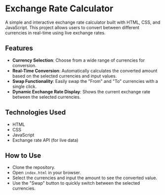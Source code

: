 # Exchange Rate Calculator

A simple and interactive exchange rate calculator built with HTML, CSS, and JavaScript. This project allows users to convert between different currencies in real-time using live exchange rates.

## Features

- **Currency Selection**: Choose from a wide range of currencies for conversion.
- **Real-Time Conversion**: Automatically calculates the converted amount based on the selected currencies and input values.
- **Swap Functionality**: Easily swap the "From" and "To" currencies with a single click.
- **Dynamic Exchange Rate Display**: Shows the current exchange rate between the selected currencies.

## Technologies Used

- HTML
- CSS
- JavaScript
- Exchange rate API (for live data)

## How to Use

- Clone the repository.
- Open `index.html` in your browser.
- Select the currencies and input the amount to see the converted value.
- Use the "Swap" button to quickly switch between the selected currencies.
